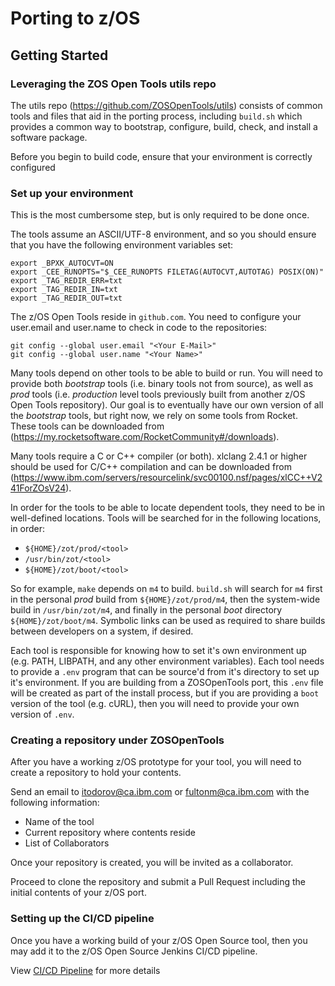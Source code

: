 # Porting to z/OS

## Getting Started

### Leveraging the ZOS Open Tools utils repo

The utils repo (https://github.com/ZOSOpenTools/utils) consists of common tools and files that aid
in the porting process, including `build.sh` which provides a common way to bootstrap, configure, build, check,
and install a software package.

Before you begin to build code, ensure that your environment is correctly configured

### Set up your environment

This is the most cumbersome step, but is only required to be done once. 

The tools assume an ASCII/UTF-8 environment, and so you should ensure that you have the following environment
variables set:

```
export _BPXK_AUTOCVT=ON
export _CEE_RUNOPTS="$_CEE_RUNOPTS FILETAG(AUTOCVT,AUTOTAG) POSIX(ON)"
export _TAG_REDIR_ERR=txt
export _TAG_REDIR_IN=txt
export _TAG_REDIR_OUT=txt
```

The z/OS Open Tools reside in `github.com`. You need to configure your user.email and user.name to check in code to the
repositories:

```
git config --global user.email "<Your E-Mail>"
git config --global user.name "<Your Name>"
```

Many tools depend on other tools to be able to build or run. You will need to provide both _bootstrap_ tools 
(i.e. binary tools not from source), as well as _prod_ tools (i.e. _production_ level tools previously built 
from another z/OS Open Tools repository). 
Our goal is to eventually have our own version of all the _bootstrap_ tools, but right now, we rely on some 
tools from Rocket. These tools can be downloaded from (https://my.rocketsoftware.com/RocketCommunity#/downloads). 

Many tools require a C or C++ compiler (or both). xlclang 2.4.1 or higher should be used for C/C++ compilation
and can be downloaded from (https://www.ibm.com/servers/resourcelink/svc00100.nsf/pages/xlCC++V241ForZOsV24). 

In order for the tools to be able to locate dependent tools, they need to be in well-defined locations. 
Tools will be searched for in the following locations, in order:
- `${HOME}/zot/prod/<tool>`
- `/usr/bin/zot/<tool>`
- `${HOME}/zot/boot/<tool>` 

So for example, `make` depends on `m4` to build. `build.sh` will search for `m4` first in the
personal _prod_ build from `${HOME}/zot/prod/m4`, then the system-wide build in `/usr/bin/zot/m4`, and
finally in the personal _boot_ directory `${HOME}/zot/boot/m4`. Symbolic links can be used as required 
to share builds between developers on a system, if desired.

Each tool is responsible for knowing how to set it's own environment up (e.g. PATH, LIBPATH, and any other environment variables).
Each tool needs to provide a `.env` program that can be source'd from it's directory to set up it's environment. 
If you are building from a ZOSOpenTools port, this `.env` file will be created as part of the install process, but if you
are providing a `boot` version of the tool (e.g. cURL), then you will need to provide your own version of `.env`. 

### Creating a repository under ZOSOpenTools

After you have a working z/OS prototype for your tool, you will need to create a repository to hold your contents.

Send an email to itodorov@ca.ibm.com or fultonm@ca.ibm.com with the following information:
* Name of the tool
* Current repository where contents reside
* List of Collaborators

Once your repository is created, you will be invited as a collaborator.

Proceed to clone the repository and submit a Pull Request including the initial contents of your z/OS port.

### Setting up the CI/CD pipeline

Once you have a working build of your z/OS Open Source tool, then you may add it to the z/OS Open Source Jenkins CI/CD pipeline.

View [CI/CD Pipeline](/Guides/Pipeline.md) for more details

